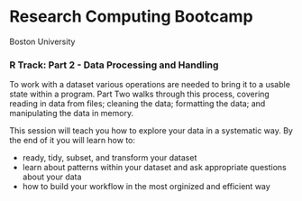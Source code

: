 Research Computing Bootcamp
================
Boston University

### R Track: Part 2 - Data Processing and Handling

To work with a dataset various operations are needed to bring it to a usable state within a program. Part Two walks through this process, covering reading in data from files; cleaning the data; formatting the data; and manipulating the data in memory.

This session will teach you how to explore your data in a systematic way. By the end of it you will learn how to:

- ready, tidy, subset, and transform your dataset
- learn about patterns within your dataset and ask appropriate questions about your data
- how to build your workflow in the most orginized and efficient way


